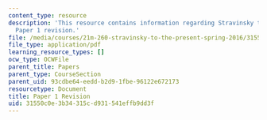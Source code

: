 ```yaml
---
content_type: resource
description: 'This resource contains information regarding Stravinsky to the present:
  Paper 1 revision.'
file: /media/courses/21m-260-stravinsky-to-the-present-spring-2016/31550c0e3b34315cd931541effb9dd3f_MIT21M_260S16_AssnPaper1re.pdf
file_type: application/pdf
learning_resource_types: []
ocw_type: OCWFile
parent_title: Papers
parent_type: CourseSection
parent_uid: 93cdbe64-eedd-b2d9-1fbe-96122e672173
resourcetype: Document
title: Paper 1 Revision
uid: 31550c0e-3b34-315c-d931-541effb9dd3f
---
```

